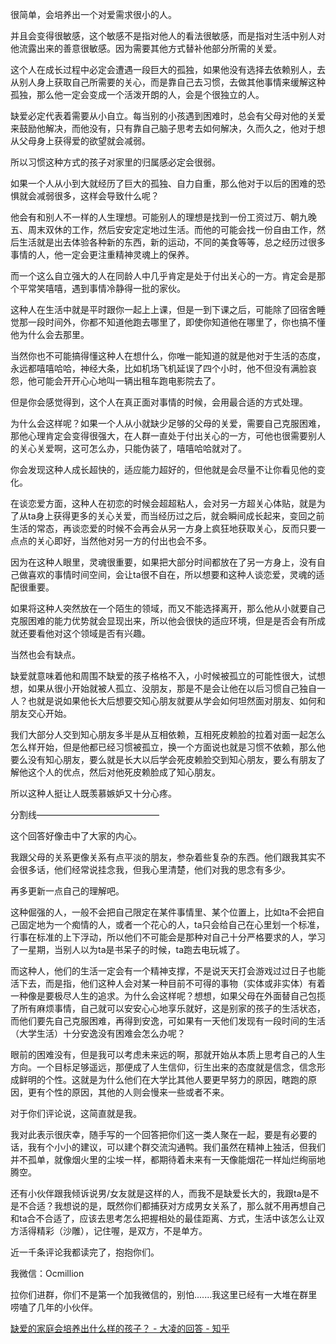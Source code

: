 很简单，会培养出一个对爱需求很小的人。

并且会变得很敏感，这个敏感不是指对他人的看法很敏感，而是指对生活中别人对他流露出来的善意很敏感。因为需要其他方式替补他部分所需的关爱。

这个人在成长过程中必定会遭遇一段巨大的孤独，如果他没有选择去依赖别人，去从别人身上获取自己所需要的关心，而是靠自己去习惯，去做其他事情来缓解这种孤独，那么他一定会变成一个活泼开朗的人，会是个很独立的人。

缺爱必定代表着需要从小自立。每当别的小孩遇到困难时，总会有父母对他的关爱来鼓励他解决，而他没有，只有靠自己脑子思考去如何解决，久而久之，他对于想从父母身上获得爱的欲望就会减弱。

所以习惯这种方式的孩子对家里的归属感必定会很弱。

如果一个人从小到大就经历了巨大的孤独、自力自重，那么他对于以后的困难的恐惧就会减弱很多，这样会导致什么呢？

他会有和别人不一样的人生理想。可能别人的理想是找到一份工资过万、朝九晚五、周末双休的工作，然后安安定定地过生活。而他的可能会找一份自由工作，然后生活就是出去体验各种新的东西，新的运动，不同的美食等等，总之经历过很多事情的人，他一定会更注重精神灵魂上的保养。

而一个这么自立强大的人在同龄人中几乎肯定是处于付出关心的一方。肯定会是那个平常笑嘻嘻，遇到事情冷静得一批的家伙。

这种人在生活中就是平时跟你一起上上课，但是一到下课之后，可能除了回宿舍睡觉那一段时间外，你都不知道他跑去哪里了，即使你知道他在哪里了，你也搞不懂他为什么会去那里。

当然你也不可能搞得懂这种人在想什么，你唯一能知道的就是他对于生活的态度，永远都嘻嘻哈哈，神经大条，比如机场飞机延误了四个小时，他不但没有满脸哀怨，他可能会开开心心地叫一辆出租车跑电影院去了。

但是你会感觉得到，这个人在真正面对事情的时候，会用最合适的方式处理。

为什么会这样呢？如果一个人从小就缺少足够的父母的关爱，需要自己克服困难，那他心理肯定会变得很强大，在人群一直处于付出关心的一方，可他也很需要别人的关心关爱啊，这可怎么办，只能伪装了，嘻嘻哈哈就对了。

你会发现这种人成长超快的，适应能力超好的，但他就是会尽量不让你看见他的变化。

在谈恋爱方面，这种人在初恋的时候会超超粘人，会对另一方超关心体贴，就是为了从ta身上获得更多的关心关爱，而当经历过之后，就会瞬间成长起来，变回之前生活的常态，再谈恋爱的时候不会再会从另一方身上疯狂地获取关心，反而只要一点点的关心即好，当然他对另一方的付出也会不多。

因为在这种人眼里，灵魂很重要，如果把大部分时间都放在了另一方身上，没有自己做喜欢的事情时间空间，会让ta很不自在，所以想要和这种人谈恋爱，灵魂的适配很重要。

如果将这种人突然放在一个陌生的领域，而又不能选择离开，那么他从小就要自己克服困难的能力优势就会显现出来，所以他会很快的适应环境，但是是否会有所成就还要看他对这个领域是否有兴趣。

当然也会有缺点。

缺爱就意味着他和周围不缺爱的孩子格格不入，小时候被孤立的可能性很大，试想想，如果从很小开始就被人孤立、没朋友，那是不是会让他在以后习惯自己独自一人？也就是说如果他长大后想要交知心朋友就要从学会如何坦然面对朋友、如何和朋友交心开始。

我们大部分人交到知心朋友多半是从互相依赖，互相死皮赖脸的拉着对面一起怎么怎么样开始，但是他都已经习惯被孤立，换一个方面说也就是习惯不依赖，那么他要么没有知心朋友，要么就是长大以后学会死皮赖脸交到知心朋友，要么有朋友了解他这个人的优点，然后对他死皮赖脸成了知心朋友。

所以这种人挺让人既羡慕嫉妒又十分心疼。

分割线——————————————

这个回答好像击中了大家的内心。

我跟父母的关系更像关系有点平淡的朋友，参杂着些复杂的东西。他们跟我其实不会很多话，他们经常说挂念我，但我心里清楚，他们对我的思念有多少。

再多更新一点自己的理解吧。

这种倔强的人，一般不会把自己限定在某件事情里、某个位置上，比如ta不会把自己固定地为一个痴情的人，或者一个花心的人，ta只会给自己在心里划一个标准，行事在标准的上下浮动，所以他们不可能会是那种对自己十分严格要求的人，学习了一星期，当别人以为ta是书呆子的时候，ta跑去电玩城了。

而这种人，他们的生活一定会有一个精神支撑，不是说天天打会游戏过过日子也能活下去，而是指，他们这种人会对某一种目前不可得的事物（实体或非实体）有着一种像是要极尽人生的追求。为什么会这样呢？想想，如果父母在外面替自己包揽了所有麻烦事情，自己就可以安安心心地享乐就好，这是别家的孩子的生活状态，而他们要先自己克服困难，再得到安逸，可如果有一天他们发现有一段时间的生活（大学生活）十分安逸没有困难会怎么办呢？

眼前的困难没有，但是我可以考虑未来远的啊，那就开始从本质上思考自己的人生方向。一个目标足够遥远，那便成了人生信仰，衍生出来的态度就是信念，信念形成鲜明的个性。这就是为什么他们在大学比其他人要更早努力的原因，瞎跑的原因，更有个性的原因，其他的人则会慢来一些或者不来。



对于你们评论说，这简直就是我。

我对此表示很庆幸，随手写的一个回答把你们这一类人聚在一起，要是有必要的话，我有个小小的建议，可以建个群交流沟通鸭。我们虽然在精神上独活，但我们并不孤单，就像烟火里的尘埃一样，都期待着未来有一天像能烟花一样灿烂绚丽地腾空。

还有小伙伴跟我倾诉说男/女友就是这样的人，而我不是缺爱长大的，我跟ta是不是不合适？我想说的是，既然你们都捕获对方成男女关系了，那么就不用再想自己和ta合不合适了，应该去思考怎么把握相处的最佳距离、方式，生活中该怎么让双方活得精彩（沙雕），记住喔，是双方，不是单方。



近一千条评论我都读完了，抱抱你们。



我微信：Ocmillion

拉你们进群，你们不是第一个加我微信的，别怕.......我这里已经有一大堆在群里唠嗑了几年的小伙伴。

[缺爱的家庭会培养出什么样的孩子？ - 大凌的回答 - 知乎](https://www.zhihu.com/question/305533266/answer/612828650)